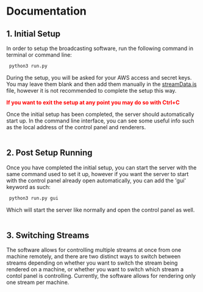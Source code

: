 Documentation
=================

## 1. Initial Setup

In order to setup the broadcasting software, run the following command in terminal or command line:
```sh 
 python3 run.py
```
During the setup, you will be asked for your AWS access and secret keys. You may leave them blank and then add them manually in the [streamData.js](./streamData.js) file, however it is not recommended to complete the setup this way.<br>

<font style='color: red; weight: 300px'>**If you want to exit the setup at any point you may do so with Ctrl+C**</font>

Once the initial setup has been completed, the server should automatically start up. In the command line interface, you can see some useful info such as the local address of the control panel and renderers.
<br><br>

## 2. Post Setup Running

Once you have completed the initial setup, you can start the server with the same command used to set it up, however if you want the server to start with the control panel already open automatically, you can add the 'gui' keyword as such:
```sh 
 python3 run.py gui
```
Which will start the server like normally and open the control panel as well.
<br><br>

## 3. Switching Streams

The software allows for controlling multiple streams at once from one machine remotely, and there are two distinct ways to switch between streams depending on whether you want to switch the stream being rendered on a machine, or whether you want to switch which stream a contol panel is controlling. Currently, the software allows for rendering only one stream per machine.


